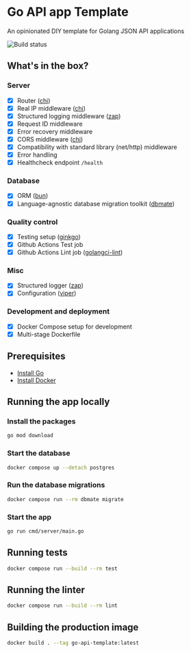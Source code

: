 # Go API app Template

An opinionated DIY template for Golang JSON API applications

![Build status](https://github.com/prutya/go-api-template/actions/workflows/push-to-main.yml/badge.svg)

## What's in the box?

### Server
- [x] Router ([chi](https://github.com/go-chi/chi))
- [x] Real IP middleware ([chi](https://pkg.go.dev/github.com/go-chi/chi/middleware#RealIP))
- [x] Structured logging middleware ([zap](https://github.com/uber-go/zap))
- [x] Request ID middleware
- [x] Error recovery middleware
- [x] CORS middleware ([chi](https://github.com/go-chi/cors))
- [x] Compatibility with standard library (net/http) middleware
- [x] Error handling
- [x] Healthcheck endpoint `/health`

### Database
- [x] ORM ([bun](https://github.com/uptrace/bun))
- [x] Language-agnostic database migration toolkit ([dbmate](https://github.com/amacneil/dbmate))

### Quality control
- [x] Testing setup ([ginkgo](https://github.com/onsi/ginkgo))
- [x] Github Actions Test job
- [x] Github Actions Lint job ([golangci-lint](https://github.com/golangci/golangci-lint))

### Misc
- [x] Structured logger ([zap](https://github.com/uber-go/zap))
- [x] Configuration ([viper](https://github.com/spf13/viper))

### Development and deployment
- [x] Docker Compose setup for development
- [x] Multi-stage Dockerfile

## Prerequisites

- [Install Go](https://go.dev/doc/install)
- [Install Docker](https://docs.docker.com/get-started/)

## Running the app locally

### Install the packages

```sh
go mod download
```

### Start the database

```sh
docker compose up --detach postgres
```

### Run the database migrations

```sh
docker compose run --rm dbmate migrate
```

### Start the app

```sh
go run cmd/server/main.go
```

## Running tests

```sh
docker compose run --build --rm test
```

## Running the linter
```sh
docker compose run --build --rm lint
```

## Building the production image

```sh
docker build . --tag go-api-template:latest
```
